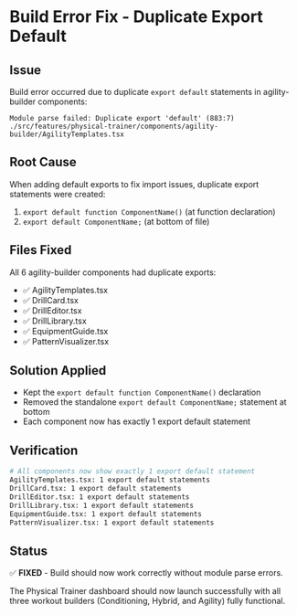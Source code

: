 # Build Error Fix - Duplicate Export Default

## Issue
Build error occurred due to duplicate `export default` statements in agility-builder components:
```
Module parse failed: Duplicate export 'default' (883:7)
./src/features/physical-trainer/components/agility-builder/AgilityTemplates.tsx
```

## Root Cause
When adding default exports to fix import issues, duplicate export statements were created:
1. `export default function ComponentName()` (at function declaration)
2. `export default ComponentName;` (at bottom of file)

## Files Fixed
All 6 agility-builder components had duplicate exports:
- ✅ AgilityTemplates.tsx
- ✅ DrillCard.tsx  
- ✅ DrillEditor.tsx
- ✅ DrillLibrary.tsx
- ✅ EquipmentGuide.tsx
- ✅ PatternVisualizer.tsx

## Solution Applied
- Kept the `export default function ComponentName()` declaration
- Removed the standalone `export default ComponentName;` statement at bottom
- Each component now has exactly 1 export default statement

## Verification
```bash
# All components now show exactly 1 export default statement
AgilityTemplates.tsx: 1 export default statements
DrillCard.tsx: 1 export default statements
DrillEditor.tsx: 1 export default statements
DrillLibrary.tsx: 1 export default statements
EquipmentGuide.tsx: 1 export default statements
PatternVisualizer.tsx: 1 export default statements
```

## Status
✅ **FIXED** - Build should now work correctly without module parse errors.

The Physical Trainer dashboard should now launch successfully with all three workout builders (Conditioning, Hybrid, and Agility) fully functional.